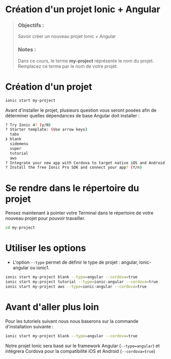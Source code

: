 # Création d'un projet Ionic + Angular
> ### Objectifs :
> Savoir créer un nouveau projet Ionic + Angular
> ### Notes :
> Dans ce cours, le terme **my-project** réprésente le nom du projet. Remplacez ce terme par le nom de votre projet.




# Création d'un projet 

```bash
ionic start my-project
```

Avant d'installer le projet, plusieurs question vous seront posées afin de déterminer quelles dépendances de base Angular doit installer :

```bash
? Try Ionic 4? (y/N) 
? Starter template: (Use arrow keys)
  tabs
❯ blank
  sidemenu
  super
  tutorial
  aws
? Integrate your new app with Cordova to target native iOS and Android? (y/N) 
? Install the free Ionic Pro SDK and connect your app? (Y/n) 
```



# Se rendre dans le répertoire du projet

Pensez maintenant à pointer votre Terminal dans le répertoire de votre nouveau projet pour pouvoir travailler.

```bash
cd my-project
```



# Utiliser les options

- L'option `--type` permet de définir le type de projet : angular, ionic-angular ou ionic1.

```bash
ionic start my-project blank --type=angular --cordova=true
ionic start my-project tutorial --type=ionic-angular --cordova=true
ionic start my-project aws --type=ionic-angular --cordova=true
```



# Avant d'aller plus loin

Pour les tutoriels suivant nous nous baserons sur la commande d'installation suivante :

```bash
ionic start my-project blank --type=angular --cordova=true
```

Notre projet Ionic sera basé sur le framework Angular (`--type=angular`) et intégrera Cordova pour la compatibilité iOS et Android (`--cordova=true`)
